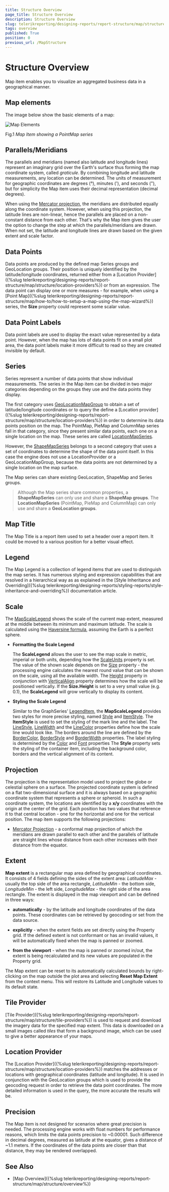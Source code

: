 ```yaml
---
title: Structure Overview
page_title: Structure Overview
description: Structure Overview
slug: telerikreporting/designing-reports/report-structure/map/structure/overview
tags: overview
published: True
position: 0
previous_url: /MapStructure
---
```


# Structure Overview

Map item enables you to visualize an aggregated business data in a geographical manner.

## Map elements

The image below show the basic elements of a map: 

  ![Map Elements](images/Map/MapElements.png)

Fig.1 *Map Item showing a PointMap series* 

## Parallels/Meridians

The parallels and meridians (named also latitude and longitude lines) represent an imaginary grid over the Earth's surface thus forming the map coordinate system, called *graticule*. By combining longitude and latitude measurements, any location can be determined. The units of measurement for geographic coordinates are degrees (°), minutes ('), and seconds ("), but for simplicity the Map item uses their decimal representation (decimal degrees). 

When using the [Mercator projection](#projection), the meridians are distributed equally along the coordinate system. However, when using this projection, the latitude lines are non-linear, hence the parallels are placed on a non-constant distance from each other. That's why the Map item gives the user the option to change the step at which the parallels/meridians are drawn. When not set, the latitude and longitude lines are drawn based on the given extent and scale factor. 

## Data Points

Data points are produced by the defined map Series groups and GeoLocation groups. Their position is uniquely identified by the latitude/longitude coordinates, returned either from a [Location Provider]({%slug telerikreporting/designing-reports/report-structure/map/structure/location-providers%}) or from an expression. The data point can display one or more measures - for example, when using a [Point Map]({%slug telerikreporting/designing-reports/report-structure/map/how-to/how-to-setup-a-map-using-the-map-wizard%}) series, the __Size__ property could represent some scalar value. 

## Data Point Labels

Data point labels are used to display the exact value represented by a data point. However, when the map has lots of data points fit on a small plot area, the data point labels make it more difficult to read so they are created invisible by default. 

## Series

Series represent a number of data points that show individual measurements. The series in the Map item can be divided in two major categories depending on the groups they use and the data points they display. 

The first category uses [GeoLocationMapGroup](/reporting/api/Telerik.Reporting.GeoLocationMapGroup) to obtain a set of latitude/longitude coordinates or to query the define a [Location provider]({%slug telerikreporting/designing-reports/report-structure/map/structure/location-providers%}) in order to determine its data points position on the map. The PointMap, PieMap and ColumnMap series fall in that category, since they present similar data points, each one on a single location on the map. These series are called [LocationMapSeries](/reporting/api/Telerik.Reporting.LocationMapSeries). 

However, the [ShapeMapSeries](/reporting/api/Telerik.Reporting.ShapeMapSeries) belongs to a second category that uses a set of coordinates to determine the shape of the data point itself. In this case the engine does not use a LocationProvider or a GeoLocationMapGroup, because the data points are not determined by a single location on the map surface. 

The Map series can share existing GeoLocation, ShapeMap and Series groups.

> Although the Map series share common properties, a __ShapeMapSeries__ can only use and share a __ShapeMap groups__. The __LocationMapSeries__ (PointMap, PieMap and ColumnMap) can only use and share a __GeoLocation groups__. 

## Map Title

The Map Title is a report item used to set a header over a report item. It could be moved to a various position for a better visual effect. 

## Legend

The Map Legend is a collection of legend items that are used to distinguish the map series. It has numerous styling and expression capabilities that are resolved in a hierarchical way as as explained in the [Style Inheritance and Overriding]({%slug telerikreporting/designing-reports/styling-reports/style-inheritance-and-overriding%}) documentation article. 

## Scale

The [MapScaleLegend](/reporting/api/Telerik.Reporting.MapScaleLegend) shows the scale of the current map extent, measured at the middle between its minimum and maximum latitude. The scale is calculated using the [Haversine formula](http://en.wikipedia.org/wiki/Haversine_formula), assuming the Earth is a perfect sphere. 

* __Formatting the Scale Legend__ 

  The __ScaleLegend__ allows the user to see the map scale in metric, imperial or both units, depending how the [ScaleUnits](/reporting/api/Telerik.Reporting.MapScaleLegend#Telerik_Reporting_MapScaleLegend_ScaleUnits) property is set. The value of the shown scale depends on the [Size](/reporting/api/Telerik.Reporting.MapScaleLegend#Telerik_Reporting_MapScaleLegend_Size) property - the processing engine calculates the nearest round value that can be shown on the scale, using all the available width. The [Height](/reporting/api/Telerik.Reporting.Drawing.SizeU#Telerik_Reporting_Drawing_SizeU_Height) property in conjunction with [VerticalAlign](/reporting/api/Telerik.Reporting.Drawing.VerticalAlign) property determines how the scale will be positioned vertically. If the __Size.Height__ is set to a very small value (e.g. 0.1), the __ScaleLegend__ will grow vertically to display its content. 

* __Styling the Scale Legend__ 

  Similar to the GraphSeries' [LegendItem](/reporting/api/Telerik.Reporting.LegendItem), the __MapScaleLegend__ provides two styles for more precise styling, named [Style](/reporting/api/Telerik.Reporting.MapScaleLegend#Telerik_Reporting_MapScaleLegend_Style) and [ItemStyle](/reporting/api/Telerik.Reporting.MapScaleLegend#Telerik_Reporting_MapScaleLegend_ItemStyle). The __ItemStyle__ is used to set the styling of the mark line and the label. The [LineStyle](/reporting/api/Telerik.Reporting.Drawing.Style#Telerik_Reporting_Drawing_Style_LineStyle), [LineWidth](/reporting/api/Telerik.Reporting.Drawing.Style#Telerik_Reporting_Drawing_Style_LineWidth) and the [LineColor](/reporting/api/Telerik.Reporting.Drawing.Style#Telerik_Reporting_Drawing_Style_LineColor) properties define how the scale line would look like. The borders around the line are defined by the [BorderColor](/reporting/api/Telerik.Reporting.Drawing.Style#Telerik_Reporting_Drawing_Style_BorderColor), [BorderStyle](/reporting/api/Telerik.Reporting.Drawing.Style#Telerik_Reporting_Drawing_Style_BorderStyle) and [BorderWidth](/reporting/api/Telerik.Reporting.Drawing.Style#Telerik_Reporting_Drawing_Style_BorderWidth) properties. The label styling is determined by the [Color](/reporting/api/Telerik.Reporting.Drawing.Style#Telerik_Reporting_Drawing_Style_Color) and [Font](/reporting/api/Telerik.Reporting.Drawing.Style#Telerik_Reporting_Drawing_Style_Font) properties The __Style__ property sets the styling of the container item, including the background color, borders and the vertical alignment of its content. 

## Projection

The projection is the representation model used to project the globe or celestial sphere on a surface. The projected coordinate system is defined on a flat two-dimensional surface and it is always based on a geographic coordinate system that represents a sphere or spheroid. In such a coordinate system, the locations are identified by a __x/y__ coordinates with the origin at the center of the grid. Each position has two values that reference it to that central location - one for the horizontal and one for the vertical position. The map item supports the following projections: 

* [Mercator Projection](http://en.wikipedia.org/wiki/Mercator_projection) - a conformal map projection of which the meridians are drawn parallel to each other and the parallels of latitude are straight lines whose distance from each other increases with their distance from the equator. 

## Extent

__Map extent__ is a rectangular map area defined by geographical coordinates. It consists of 4 fields defining the sides of the extent area: *LatitudeMax* - usually the top side of the area rectangle, *LatitudeMin* - the bottom side, *LongitudeMin* - the left side, *LongitudeMax* - the right side of the area rectangle. The extent is displayed in the map viewport and can be defined in three ways: 

* __automatically__ - by the latitude and longitude coordinates of the data points. These coordinates can be retrieved by geocoding or set from the data source. 

* __explicitly__ - when the extent fields are set directly using the Property grid. If the defined extent is not conformant or has an invalid values, it will be automatically fixed when the map is panned or zoomed. 

* __from the viewport__ - when the map is panned or zoomed in/out, the extent is being recalculated and its new values are populated in the Property grid. 

The Map extent can be reset to its automatically calculated bounds by right-clicking on the map outside the plot area and selecting __Reset Map Extent__ from the context menu. This will restore its Latitude and Longitude values to its default state. 

## Tile Provider

[Tile Provider]({%slug telerikreporting/designing-reports/report-structure/map/structure/tile-providers%}) is used to request and download the imagery data for the specified map extent. This data is downloaded on a small images called *tiles* that form a background image, which can be used to give a better appearance of your maps. 

## Location Provider

The [Location Provider]({%slug telerikreporting/designing-reports/report-structure/map/structure/location-providers%}) matches the addresses or locations with geographical coordinates (latitude and longitude). It is used in conjunction with the GeoLocation groups which is used to provide the geocoding request in order to retrieve the data point coordinates. The more detailed information is used in the query, the more accurate the results will be. 

## Precision

The Map item is not designed for scenarios where great precision is needed. The processing engine works with float numbers for performance reasons, which limits the data points precision to ~0.00001. Such difference in decimal degrees, measured as latitude at the equator, gives a distance of ~1.1 meters. If the coordinates of the data points are closer than that distance, they may be rendered overlapped. 

## See Also

* [Map Overview]({%slug telerikreporting/designing-reports/report-structure/map/structure/overview%})
